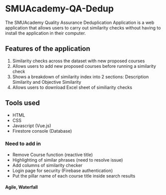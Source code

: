 # SMUAcademy-QA-Dedup

The SMUAcademy Quality Assurance Deduplication Application is a web application that allows users to carry out similarity checks without having to install the application in their computer. 

## Features of the application 
1. Similarity checks across the dataset with new proposed courses 
2. Allows users to add new proposed courses before running a similarity check
3. Shows a breakdown of similarity index into 2 sections: Description Similarity and Objective Similarity
4. Allows users to download Excel sheet of similiarity checks 

## Tools used 
* HTML 
* CSS 
* Javascript (Vue.js)
* Firestore console (Database)

### Need to add in
* Remove Course function (reactive title)
* Highlighting of similar phrases (need to resolve issue)
* Add columns of similarity checker 
* Login page for security (Firebase authentication)
* Put the pillar name of each course title inside search results 

#### Agile, Waterfall
